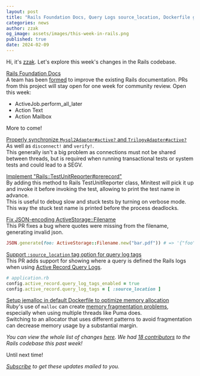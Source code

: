 ```yaml
---
layout: post
title: "Rails Foundation Docs, Query Logs source_location, Dockerfile gets jemalloc"
categories: news
author: zzak
og_image: assets/images/this-week-in-rails.png
published: true
date: 2024-02-09
---
```



Hi, it's [zzak](https://github.com/zzak). Let's explore this week's changes in the Rails codebase.

[Rails Foundation Docs](https://github.com/rails/rails/pulls?q=is%3Apr+is%3Aopen+label%3A%22rails+foundation%22)  
A team has been [formed](https://rubyonrails.org/2024/2/6/documentation-update-work-has-begun) to improve the existing Rails documentation. PRs from this project will stay open for one week for community review. Open this week:
* ActiveJob.perform_all_later
* Action Text
* Action Mailbox

More to come!

[Properly synchronize `Mysql2Adapter#active?` and `TrilogyAdapter#active?`](https://github.com/rails/rails/pull/51012)  
As well as `disconnect!` and `verify!`.  
This generally isn't a big problem as connections must not be shared between threads, but is required when running transactional tests or system tests and could lead to a SEGV.

[Implement "Rails::TestUnitReporter#prerecord"](https://github.com/rails/rails/pull/50984)  
By adding this method to Rails TestUnitReporter class, Minitest will pick it up and invoke it before invoking the test, allowing to print the test name in advance.  
This is useful to debug slow and stuck tests by turning on verbose mode. This way the stuck test name is printed before the process deadlocks.

[Fix JSON-encoding ActiveStorage::Filename](https://github.com/rails/rails/pull/50982)  
This PR fixes a bug where quotes were missing from the filename, generating invalid json.

```ruby
JSON.generate(foo: ActiveStorage::Filename.new("bar.pdf")) # => '{"foo":bar.pdf}'
```

[Support `:source_location` tag option for query log tags](https://github.com/rails/rails/pull/50969)  
This PR adds support for showing where a query is defined the Rails logs when using [Active Record Query Logs](https://api.rubyonrails.org/classes/ActiveRecord/QueryLogs.html).

```ruby
# application.rb
config.active_record.query_log_tags_enabled = true
config.active_record.query_log_tags = [ :source_location ]
```

[Setup jemalloc in default Dockerfile to optimize memory allocation](https://github.com/rails/rails/pull/50943)  
Ruby's use of `malloc` can create [memory fragmentation problems](https://www.speedshop.co/2017/12/04/malloc-doubles-ruby-memory.html), especially when using multiple threads like Puma does.  
Switching to an allocator that uses different patterns to avoid fragmentation can decrease memory usage by a substantial margin.  


_You can view the whole list of changes [here](https://github.com/rails/rails/compare/@%7B2024-02-02%7D...main@%7B2024-02-09%7D)._
_We had [18 contributors](https://contributors.rubyonrails.org/contributors/in-time-window/20240202-20240209) to the Rails codebase this past week!_

Until next time!

_[Subscribe](https://world.hey.com/this.week.in.rails) to get these updates mailed to you._
